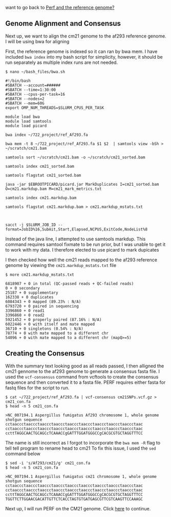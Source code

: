want to go back to [Perf and the reference genome?](https://github.com/GregK10/GK_722_project/blob/main/1_Perf_and_the_reference_genome.md)

## Genome Alignment and Consensus

Next up, we want to align the cm21 genome to the af293 reference genome. I will be using bwa for aligning

First, the reference genome is indexed so it can ran by bwa mem. I have included ```bwa index``` into my bash script for simplicity, however, it should be run separately as multiple index runs are not needed.

```{bash}
$ nano ~/bash_files/bwa.sh

#!/bin/bash
#SBATCH --account=######
#SBATCH --time=1:30:00
#SBATCH --cpus-per-task=16
#SBATCH --nodes=2
#SBATCH --mem=60G
export OMP_NUM_THREADS=$SLURM_CPUS_PER_TASK

module load bwa
module load samtools
module load picard

bwa index ~/722_project/ref_Af293.fa

bwa mem -t 8 ~/722_project/ref_Af293.fa $1 $2  | samtools view -bSh > ~/scratch/cm21.bam

samtools sort ~/scratch/cm21.bam -o ~/scratch/cm21_sorted.bam

samtools index cm21_sorted.bam

samtools flagstat cm21_sorted.bam

java -jar $EBROOTPICARD/picard.jar MarkDuplicates I=cm21_sorted.bam O=cm21.markdup.bam M=cm21_mark_metrics.txt

samtools index cm21.markdup.bam

samtools flagstat cm21.markdup.bam > cm21.markdup_mstats.txt



sacct -j $SLURM_JOB_ID --format=JobID%16,Submit,Start,Elapsed,NCPUS,ExitCode,NodeList%8

```

Instead of the java line, I attempted to use samtools markdup. This command requires samtool fixmate to be run prior, but I was unable to get it to work with my data. I therefore elected to use picard to mark dupicates

I then checked how well the cm21 reads mapped to the af293 reference genome by viewing the ```cm21.markdup_mstats.txt``` file

```{bash}
$ more cm21.markdup_mstats.txt

6818907 + 0 in total (QC-passed reads + QC-failed reads)
0 + 0 secondary
25187 + 0 supplementary
162338 + 0 duplicates
6084343 + 0 mapped (89.23% : N/A)
6793720 + 0 paired in sequencing
3396860 + 0 read1
3396860 + 0 read2
5921452 + 0 properly paired (87.16% : N/A)
6022446 + 0 with itself and mate mapped
36710 + 0 singletons (0.54% : N/A)
78774 + 0 with mate mapped to a different chr
54096 + 0 with mate mapped to a different chr (mapQ>=5)

```
## Creating the Consensus

With the summary text looking good as all reads passed, I then alligned the cm21 gennome to the af293 genome to generate a consensus fasta file. I used the ```vcf-consensus``` command from vcftools to create the consensus sequence and then converted it to a fasta file. PERF requires either fasta for fastq files for the script to run.

```{bash}
$ cat ~/722_project/ref_Af293.fa | vcf-consensus cm21SNPs.vcf.gz > cm21_con.fa
$ head -n 5 cm21_con.fa

>NC_007194.1 Aspergillus fumigatus Af293 chromosome 1, whole genome shotgun sequence
cctaaccctaaccctaaccctaaccctaaccctaaccctaaccctaaccctaaccctaac
cctaaccctaaccctaaccctaaccctaaccctaaccctaaccctaaccctaaccctaac
ccttTAGGCAACTGCAGCcTCAAACCgGATTTGGATGGGCCgCACGCGTGCTAGGTTTCC
```

The name is still incorrect as I forgot to incorporate the ```bwa mem -R``` flag to tell tell program to rename head to cm21 To fix this issue, I used the ```sed``` command below

```{bash}
$ sed -i 's/Af293/cm21/g' cm21_con.fa
$ head -n 5 cm21_con.fa

>NC_007194.1 Aspergillus fumigatus cm21 chromosome 1, whole genome shotgun sequence
cctaaccctaaccctaaccctaaccctaaccctaaccctaaccctaaccctaaccctaac
cctaaccctaaccctaaccctaaccctaaccctaaccctaaccctaaccctaaccctaac
ccttTAGGCAACTGCAGCcTCAAACCgGATTTGGATGGGCCgCACGCGTGCTAGGTTTCC
TGGTTCTTGGAACGACATTGTTCTCACCTAGTGTGATGAGCGTTCGTCAAGTTCCAAAGC
```

Next up, I will run PERF on the CM21 genome. Click [here](https://github.com/GregK10/GK_722_project/blob/main/3_PERF_and_plotting_results.md) to continue.
